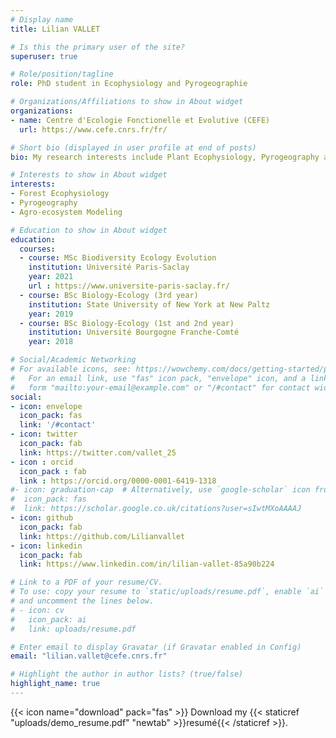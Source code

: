 ```yaml
---
# Display name
title: Lilian VALLET

# Is this the primary user of the site?
superuser: true

# Role/position/tagline
role: PhD student in Ecophysiology and Pyrogeographie

# Organizations/Affiliations to show in About widget
organizations:
- name: Centre d'Ecologie Fonctionelle et Evolutive (CEFE)
  url: https://www.cefe.cnrs.fr/fr/

# Short bio (displayed in user profile at end of posts)
bio: My research interests include Plant Ecophysiology, Pyrogeography and agro-ecosystem modelling.

# Interests to show in About widget
interests:
- Forest Ecophysiology
- Pyrogeography
- Agro-ecosystem Modeling

# Education to show in About widget
education:
  courses:
  - course: MSc Biodiversity Ecology Evolution
    institution: Université Paris-Saclay
    year: 2021
    url : https://www.universite-paris-saclay.fr/
  - course: BSc Biology-Ecology (3rd year)
    institution: State University of New York at New Paltz
    year: 2019
  - course: BSc Biology-Ecology (1st and 2nd year)
    institution: Université Bourgogne Franche-Comté
    year: 2018

# Social/Academic Networking
# For available icons, see: https://wowchemy.com/docs/getting-started/page-builder/#icons
#   For an email link, use "fas" icon pack, "envelope" icon, and a link in the
#   form "mailto:your-email@example.com" or "/#contact" for contact widget.
social:
- icon: envelope
  icon_pack: fas
  link: '/#contact'
- icon: twitter
  icon_pack: fab
  link: https://twitter.com/vallet_25
- icon : orcid
  icon_pack : fab
  link : https://orcid.org/0000-0001-6419-1318
#- icon: graduation-cap  # Alternatively, use `google-scholar` icon from `ai` icon pack
#  icon_pack: fas
#  link: https://scholar.google.co.uk/citations?user=sIwtMXoAAAAJ
- icon: github
  icon_pack: fab
  link: https://github.com/Lilianvallet
- icon: linkedin
  icon_pack: fab
  link: https://www.linkedin.com/in/lilian-vallet-85a90b224

# Link to a PDF of your resume/CV.
# To use: copy your resume to `static/uploads/resume.pdf`, enable `ai` icons in `params.toml`, 
# and uncomment the lines below.
# - icon: cv
#   icon_pack: ai
#   link: uploads/resume.pdf

# Enter email to display Gravatar (if Gravatar enabled in Config)
email: "lilian.vallet@cefe.cnrs.fr"

# Highlight the author in author lists? (true/false)
highlight_name: true
---
```


{{< icon name="download" pack="fas" >}} Download my {{< staticref "uploads/demo_resume.pdf" "newtab" >}}resumé{{< /staticref >}}.
